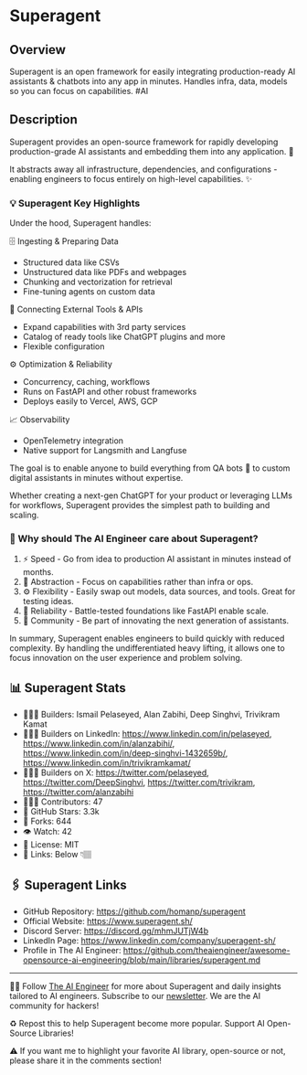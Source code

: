 # Superagent
## Overview
Superagent is an open framework for easily integrating production-ready AI assistants & chatbots into any app in minutes. Handles infra, data, models so you can focus on capabilities. #AI

## Description
Superagent provides an open-source framework for rapidly developing production-grade AI assistants and embedding them into any application. 🤖

It abstracts away all infrastructure, dependencies, and configurations - enabling engineers to focus entirely on high-level capabilities. ✨

### 💡 Superagent Key Highlights

Under the hood, Superagent handles:

🗄️ Ingesting & Preparing Data
- Structured data like CSVs
- Unstructured data like PDFs and webpages
- Chunking and vectorization for retrieval
- Fine-tuning agents on custom data

🔌 Connecting External Tools & APIs
- Expand capabilities with 3rd party services
- Catalog of ready tools like ChatGPT plugins and more
- Flexible configuration

⚙️ Optimization & Reliability
- Concurrency, caching, workflows
- Runs on FastAPI and other robust frameworks
- Deploys easily to Vercel, AWS, GCP

📈 Observability
- OpenTelemetry integration
- Native support for Langsmith and Langfuse

The goal is to enable anyone to build everything from QA bots 🤖 to custom digital assistants in minutes without expertise.

Whether creating a next-gen ChatGPT for your product or leveraging LLMs for workflows, Superagent provides the simplest path to building and scaling.

### 🤔 Why should The AI Engineer care about Superagent?

1. ⚡️ Speed - Go from idea to production AI assistant in minutes instead of months.
2. 🔭 Abstraction - Focus on capabilities rather than infra or ops.
3. ⚙️ Flexibility - Easily swap out models, data sources, and tools. Great for testing ideas.
4. 💪 Reliability - Battle-tested foundations like FastAPI enable scale.
5. 🤝 Community - Be part of innovating the next generation of assistants.

In summary, Superagent enables engineers to build quickly with reduced complexity. By handling the undifferentiated heavy lifting, it allows one to focus innovation on the user experience and problem solving.

## 📊 Superagent Stats
* 👷🏽‍♀️ Builders: Ismail Pelaseyed, Alan Zabihi, Deep Singhvi, Trivikram Kamat
* 👩🏽‍💼 Builders on LinkedIn: https://www.linkedin.com/in/pelaseyed, https://www.linkedin.com/in/alanzabihi/, https://www.linkedin.com/in/deep-singhvi-1432659b/, https://www.linkedin.com/in/trivikramkamat/
* 👩🏽‍🏭 Builders on X: https://twitter.com/pelaseyed, https://twitter.com/DeepSinghvi, https://twitter.com/trivikram, https://twitter.com/alanzabihi
* 👩🏽‍💻 Contributors: 47
* 💫 GitHub Stars: 3.3k
* 🍴 Forks: 644
* 👁️ Watch: 42
* 🪪 License: MIT
* 🔗 Links: Below 👇🏽

## 🖇️ Superagent Links
* GitHub Repository: https://github.com/homanp/superagent
* Official Website: https://www.superagent.sh/
* Discord Server: https://discord.gg/mhmJUTjW4b
* LinkedIn Page: https://www.linkedin.com/company/superagent-sh/
* Profile in The AI Engineer: https://github.com/theaiengineer/awesome-opensource-ai-engineering/blob/main/libraries/superagent.md

---
🧙🏽 Follow [The AI Engineer](https://www.linkedin.com/company/theaiengineer/) for more about Superagent and daily insights tailored to AI engineers. Subscribe to our [newsletter](http://theaiengineerco.substack.com). We are the AI community for hackers!

♻️ Repost this to help Superagent become more popular. Support AI Open-Source Libraries!

⚠️ If you want me to highlight your favorite AI library, open-source or not, please share it in the comments section!